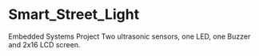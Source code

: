 # Smart_Street_Light
Embedded Systems Project
Two ultrasonic sensors, one LED, one Buzzer and 2x16 LCD screen.
